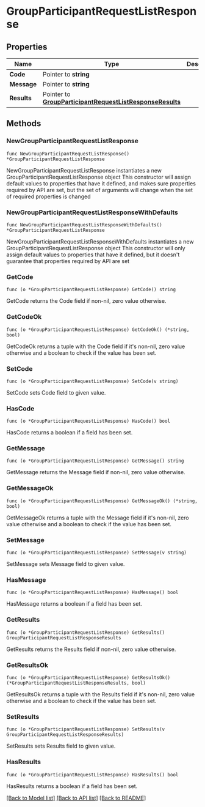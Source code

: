 # GroupParticipantRequestListResponse

## Properties

Name | Type | Description | Notes
------------ | ------------- | ------------- | -------------
**Code** | Pointer to **string** |  | [optional] 
**Message** | Pointer to **string** |  | [optional] 
**Results** | Pointer to [**GroupParticipantRequestListResponseResults**](GroupParticipantRequestListResponseResults.md) |  | [optional] 

## Methods

### NewGroupParticipantRequestListResponse

`func NewGroupParticipantRequestListResponse() *GroupParticipantRequestListResponse`

NewGroupParticipantRequestListResponse instantiates a new GroupParticipantRequestListResponse object
This constructor will assign default values to properties that have it defined,
and makes sure properties required by API are set, but the set of arguments
will change when the set of required properties is changed

### NewGroupParticipantRequestListResponseWithDefaults

`func NewGroupParticipantRequestListResponseWithDefaults() *GroupParticipantRequestListResponse`

NewGroupParticipantRequestListResponseWithDefaults instantiates a new GroupParticipantRequestListResponse object
This constructor will only assign default values to properties that have it defined,
but it doesn't guarantee that properties required by API are set

### GetCode

`func (o *GroupParticipantRequestListResponse) GetCode() string`

GetCode returns the Code field if non-nil, zero value otherwise.

### GetCodeOk

`func (o *GroupParticipantRequestListResponse) GetCodeOk() (*string, bool)`

GetCodeOk returns a tuple with the Code field if it's non-nil, zero value otherwise
and a boolean to check if the value has been set.

### SetCode

`func (o *GroupParticipantRequestListResponse) SetCode(v string)`

SetCode sets Code field to given value.

### HasCode

`func (o *GroupParticipantRequestListResponse) HasCode() bool`

HasCode returns a boolean if a field has been set.

### GetMessage

`func (o *GroupParticipantRequestListResponse) GetMessage() string`

GetMessage returns the Message field if non-nil, zero value otherwise.

### GetMessageOk

`func (o *GroupParticipantRequestListResponse) GetMessageOk() (*string, bool)`

GetMessageOk returns a tuple with the Message field if it's non-nil, zero value otherwise
and a boolean to check if the value has been set.

### SetMessage

`func (o *GroupParticipantRequestListResponse) SetMessage(v string)`

SetMessage sets Message field to given value.

### HasMessage

`func (o *GroupParticipantRequestListResponse) HasMessage() bool`

HasMessage returns a boolean if a field has been set.

### GetResults

`func (o *GroupParticipantRequestListResponse) GetResults() GroupParticipantRequestListResponseResults`

GetResults returns the Results field if non-nil, zero value otherwise.

### GetResultsOk

`func (o *GroupParticipantRequestListResponse) GetResultsOk() (*GroupParticipantRequestListResponseResults, bool)`

GetResultsOk returns a tuple with the Results field if it's non-nil, zero value otherwise
and a boolean to check if the value has been set.

### SetResults

`func (o *GroupParticipantRequestListResponse) SetResults(v GroupParticipantRequestListResponseResults)`

SetResults sets Results field to given value.

### HasResults

`func (o *GroupParticipantRequestListResponse) HasResults() bool`

HasResults returns a boolean if a field has been set.


[[Back to Model list]](../README.md#documentation-for-models) [[Back to API list]](../README.md#documentation-for-api-endpoints) [[Back to README]](../README.md)


